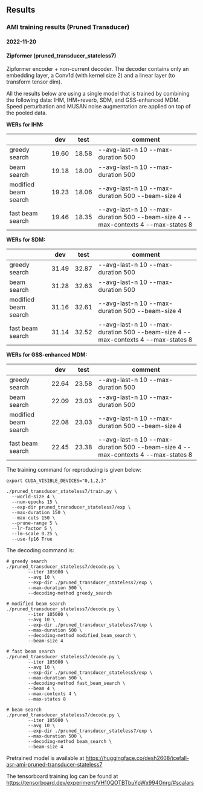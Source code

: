 ## Results

### AMI training results (Pruned Transducer)

#### 2022-11-20

#### Zipformer (pruned_transducer_stateless7)

Zipformer encoder + non-current decoder. The decoder
contains only an embedding layer, a Conv1d (with kernel size 2) and a linear
layer (to transform tensor dim).

All the results below are using a single model that is trained by combining the following
data: IHM, IHM+reverb, SDM, and GSS-enhanced MDM. Speed perturbation and MUSAN noise
augmentation are applied on top of the pooled data.

**WERs for IHM:**

|                           | dev | test | comment                                  |
|---------------------------|------------|------------|------------------------------------------|
| greedy search             |  19.60  |  18.58  | --avg-last-n 10 --max-duration 500 |
| beam search               |  19.18  |  18.00  | --avg-last-n 10 --max-duration 500 |
| modified beam search      |  19.23  |  18.06  | --avg-last-n 10 --max-duration 500 --beam-size 4 |
| fast beam search          |  19.46  |  18.35  | --avg-last-n 10 --max-duration 500 --beam-size 4 --max-contexts 4 --max-states 8 |

**WERs for SDM:**

|                           | dev | test | comment                                  |
|---------------------------|------------|------------|------------------------------------------|
| greedy search             |  31.49  |  32.87  | --avg-last-n 10 --max-duration 500 |
| beam search               |  31.28  |  32.63  | --avg-last-n 10 --max-duration 500 |
| modified beam search      |  31.16  |  32.61  | --avg-last-n 10 --max-duration 500 --beam-size 4 |
| fast beam search          |  31.14  |  32.52  | --avg-last-n 10 --max-duration 500 --beam-size 4 --max-contexts 4 --max-states 8 |

**WERs for GSS-enhanced MDM:**

|                           | dev | test | comment                                  |
|---------------------------|------------|------------|------------------------------------------|
| greedy search             |  22.64  |  23.58  | --avg-last-n 10 --max-duration 500 |
| beam search               |  22.09  |  23.03  | --avg-last-n 10 --max-duration 500 |
| modified beam search      |  22.08  |  23.03  | --avg-last-n 10 --max-duration 500 --beam-size 4 |
| fast beam search          |  22.45  |  23.38  | --avg-last-n 10 --max-duration 500 --beam-size 4 --max-contexts 4 --max-states 8 |

The training command for reproducing is given below:

```
export CUDA_VISIBLE_DEVICES="0,1,2,3"

./pruned_transducer_stateless7/train.py \
  --world-size 4 \
  --num-epochs 15 \
  --exp-dir pruned_transducer_stateless7/exp \
  --max-duration 150 \
  --max-cuts 150 \
  --prune-range 5 \
  --lr-factor 5 \
  --lm-scale 0.25 \
  --use-fp16 True
```

The decoding command is:
```
# greedy search
./pruned_transducer_stateless7/decode.py \
        --iter 105000 \
        --avg 10 \
        --exp-dir ./pruned_transducer_stateless7/exp \
        --max-duration 500 \
        --decoding-method greedy_search

# modified beam search
./pruned_transducer_stateless7/decode.py \
        --iter 105000 \
        --avg 10 \
        --exp-dir ./pruned_transducer_stateless7/exp \
        --max-duration 500 \
        --decoding-method modified_beam_search \
        --beam-size 4

# fast beam search
./pruned_transducer_stateless7/decode.py \
        --iter 105000 \
        --avg 10 \
        --exp-dir ./pruned_transducer_stateless5/exp \
        --max-duration 500 \
        --decoding-method fast_beam_search \
        --beam 4 \
        --max-contexts 4 \
        --max-states 8

# beam search
./pruned_transducer_stateless7/decode.py \
        --iter 105000 \
        --avg 10 \
        --exp-dir ./pruned_transducer_stateless7/exp \
        --max-duration 500 \
        --decoding-method beam_search \
        --beam-size 4
```

Pretrained model is available at <https://huggingface.co/desh2608/icefall-asr-ami-pruned-transducer-stateless7>

The tensorboard training log can be found at
<https://tensorboard.dev/experiment/VH10QOTBTbuYpWx994Onrg/#scalars>
